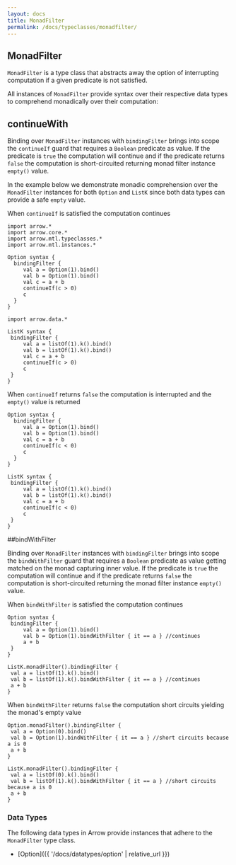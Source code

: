 ```yaml
---
layout: docs
title: MonadFilter
permalink: /docs/typeclasses/monadfilter/
---
```


## MonadFilter

`MonadFilter` is a type class that abstracts away the option of interrupting computation if a given predicate is not satisfied.

All instances of `MonadFilter` provide syntax over their respective data types to comprehend monadically over their computation:

## continueWith

Binding over `MonadFilter` instances with `bindingFilter` brings into scope the `continueIf` guard that requires a `Boolean` predicate as value. If the predicate is `true` the computation will continue and if the predicate returns `false` the computation is short-circuited returning monad filter instance `empty()` value.

In the example below we demonstrate monadic comprehension over the `MonadFilter` instances for both `Option` and `ListK` since both data types can provide a safe `empty` value.

When `continueIf` is satisfied the computation continues

```kotlin:ank
import arrow.*
import arrow.core.*
import arrow.mtl.typeclasses.*
import arrow.mtl.instances.*

Option syntax { 
  bindingFilter {
     val a = Option(1).bind()
     val b = Option(1).bind()
     val c = a + b
     continueIf(c > 0)
     c
  }
}
```

```kotlin:ank
import arrow.data.*

ListK syntax { 
 bindingFilter {
     val a = listOf(1).k().bind()
     val b = listOf(1).k().bind()
     val c = a + b
     continueIf(c > 0)
     c
 }
}
```    

When `continueIf` returns `false` the computation is interrupted and the `empty()` value is returned

```kotlin:ank
Option syntax {
  bindingFilter {
     val a = Option(1).bind()
     val b = Option(1).bind()
     val c = a + b
     continueIf(c < 0)
     c
  }
}
```

```kotlin:ank
ListK syntax {
 bindingFilter {
     val a = listOf(1).k().bind()
     val b = listOf(1).k().bind()
     val c = a + b
     continueIf(c < 0)
     c
 }
}
```    

##bindWithFilter

Binding over `MonadFilter` instances with `bindingFilter` brings into scope the `bindWithFilter` guard that requires a `Boolean` predicate as value getting matched on the monad capturing inner value. If the predicate is `true` the computation will continue and if the predicate returns `false` the computation is short-circuited returning the monad filter instance `empty()` value.

When `bindWithFilter` is satisfied the computation continues

```kotlin:ank
Option syntax { 
 bindingFilter {
     val a = Option(1).bind()
     val b = Option(1).bindWithFilter { it == a } //continues
     a + b
 }
}
```

```kotlin:ank
ListK.monadFilter().bindingFilter {
 val a = listOf(1).k().bind()
 val b = listOf(1).k().bindWithFilter { it == a } //continues
 a + b
}
```

When `bindWithFilter` returns `false` the computation short circuits yielding the monad's empty value

```kotlin:ank
Option.monadFilter().bindingFilter {
 val a = Option(0).bind()
 val b = Option(1).bindWithFilter { it == a } //short circuits because a is 0
 a + b
}
```   

```kotlin:ank
ListK.monadFilter().bindingFilter {
 val a = listOf(0).k().bind()
 val b = listOf(1).k().bindWithFilter { it == a } //short circuits because a is 0
 a + b
}
```

### Data Types

The following data types in Arrow provide instances that adhere to the `MonadFilter` type class.

- [Option]({{ '/docs/datatypes/option' | relative_url }})
